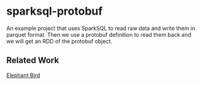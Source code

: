 # sparksql-protobuf

An example project that uses SparkSQL to read raw data and write them in parquet format. 
Then we use a protobuf definition to read them back and we will get an RDD of the protobuf object.

## Related Work
[Elephant Bird](https://github.com/twitter/elephant-bird)
